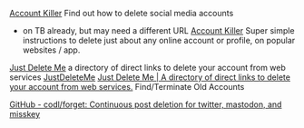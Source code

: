 
[Account Killer](https://www.accountkiller.com/en/home)
Find out how to delete social media accounts
- on TB already, but may need a different URL
[Account Killer](https://www.accountkiller.com/en/)
Super simple instructions to delete just about any online account or profile, on popular websites / app.

[Just Delete Me](http://backgroundchecks.org/justdeleteme/)
a directory of direct links to delete your account from web services
[JustDeleteMe](https://justdeleteme.xyz/)
[Just Delete Me | A directory of direct links to delete your account from web services.](https://backgroundchecks.org/justdeleteme/)
Find/Terminate Old Accounts

[GitHub - codl/forget: Continuous post deletion for twitter, mastodon, and misskey](https://github.com/codl/forget)
